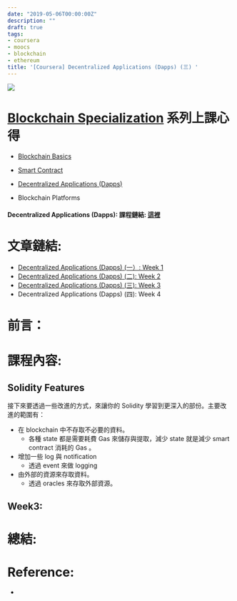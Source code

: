 ```yaml
---
date: "2019-05-06T00:00:00Z"
description: ""
draft: true
tags:
- coursera
- moocs
- blockchain
- ethereum
title: '[Coursera] Decentralized Applications (Dapps) (三) '
---
```


![](../images/2018/blockchain.png)



# [Blockchain Specialization](https://www.coursera.org/specializations/blockchain) 系列上課心得

- [Blockchain Basics](http://www.evanlin.com/moocs-bitcoin-basis/)

- [Smart Contract ](http://www.evanlin.com/moocs-smart-contract/)

- [Decentralized Applications (Dapps)](https://www.coursera.org/learn/decentralized-apps-on-blockchain)

- Blockchain Platforms

#### Decentralized Applications (Dapps): 課程鏈結:  [這裡](https://www.coursera.org/learn/decentralized-apps-on-blockchain/home/welcome)



# 文章鏈結:

- [Decentralized Applications (Dapps) (一）: Week 1](http://www.evanlin.com/moocs-smart-contract/)
- [Decentralized Applications (Dapps) (二): Week 2](http://www.evanlin.com/moocs-smart-contract2/)
- [Decentralized Applications (Dapps) (三): Week 3](http://www.evanlin.com/moocs-smart-contract3/)
- Decentralized Applications (Dapps) (四): Week 4



# 前言：




# 課程內容:

## Solidity Features

接下來要透過一些改進的方式，來讓你的 Solidity 學習到更深入的部份。主要改進的範圍有：
- 在 blockchain 中不存取不必要的資料。
  - 各種 state 都是需要耗費 Gas 來儲存與提取，減少 state 就是減少 smart contract 消耗的 Gas 。
- 增加一些 log 與 notification
  - 透過 event 來做 logging 
- 由外部的資源來存取資料。
  - 透過 oracles 來存取外部資源。 






## Week3:



# 總結:



# Reference:

-   
